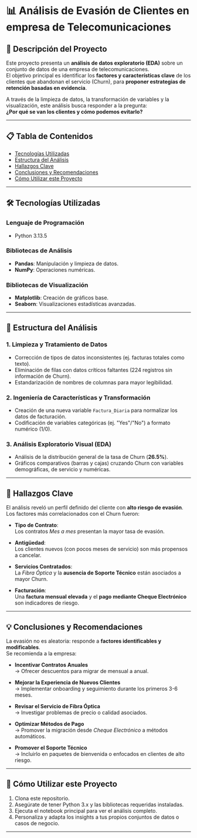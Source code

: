 # 📊 Análisis de Evasión de Clientes en empresa de Telecomunicaciones

## 🔹 Descripción del Proyecto
Este proyecto presenta un **análisis de datos exploratorio (EDA)** sobre un conjunto de datos de una empresa de telecomunicaciones.  
El objetivo principal es identificar los **factores y características clave** de los clientes que abandonan el servicio (Churn), para **proponer estrategias de retención basadas en evidencia**.

A través de la limpieza de datos, la transformación de variables y la visualización, este análisis busca responder a la pregunta:  
**¿Por qué se van los clientes y cómo podemos evitarlo?**

---

## 📋 Tabla de Contenidos
- [Tecnologías Utilizadas](#️-tecnologías-utilizadas)
- [Estructura del Análisis](#-estructura-del-análisis)
- [Hallazgos Clave](#-hallazgos-clave)
- [Conclusiones y Recomendaciones](#-conclusiones-y-recomendaciones)
- [Cómo Utilizar este Proyecto](#cómo-utilizar-este-proyecto)

---

## 🛠️ Tecnologías Utilizadas

### Lenguaje de Programación
- Python 3.13.5

### Bibliotecas de Análisis
- **Pandas**: Manipulación y limpieza de datos.
- **NumPy**: Operaciones numéricas.

### Bibliotecas de Visualización
- **Matplotlib**: Creación de gráficos base.
- **Seaborn**: Visualizaciones estadísticas avanzadas.

---

## 🔬 Estructura del Análisis

### 1. Limpieza y Tratamiento de Datos
- Corrección de tipos de datos inconsistentes (ej. facturas totales como texto).
- Eliminación de filas con datos críticos faltantes (224 registros sin información de Churn).
- Estandarización de nombres de columnas para mayor legibilidad.

### 2. Ingeniería de Características y Transformación
- Creación de una nueva variable `Factura_Diaria` para normalizar los datos de facturación.
- Codificación de variables categóricas (ej. "Yes"/"No") a formato numérico (1/0).

### 3. Análisis Exploratorio Visual (EDA)
- Análisis de la distribución general de la tasa de Churn (**26.5%**).
- Gráficos comparativos (barras y cajas) cruzando Churn con variables demográficas, de servicio y numéricas.

---

## 🔑 Hallazgos Clave

El análisis reveló un perfil definido del cliente con **alto riesgo de evasión**.  
Los factores más correlacionados con el Churn fueron:

- **Tipo de Contrato**:  
  Los contratos *Mes a mes* presentan la mayor tasa de evasión.
  
- **Antigüedad**:  
  Los clientes nuevos (con pocos meses de servicio) son más propensos a cancelar.

- **Servicios Contratados**:  
  La *Fibra Óptica* y la **ausencia de Soporte Técnico** están asociados a mayor Churn.

- **Facturación**:  
  Una **factura mensual elevada** y el **pago mediante Cheque Electrónico** son indicadores de riesgo.

---

## 💡 Conclusiones y Recomendaciones

La evasión no es aleatoria: responde a **factores identificables y modificables**.  
Se recomienda a la empresa:

- **Incentivar Contratos Anuales**  
  → Ofrecer descuentos para migrar de mensual a anual.

- **Mejorar la Experiencia de Nuevos Clientes**  
  → Implementar onboarding y seguimiento durante los primeros 3-6 meses.

- **Revisar el Servicio de Fibra Óptica**  
  → Investigar problemas de precio o calidad asociados.

- **Optimizar Métodos de Pago**  
  → Promover la migración desde *Cheque Electrónico* a métodos automáticos.

- **Promover el Soporte Técnico**  
  → Incluirlo en paquetes de bienvenida o enfocados en clientes de alto riesgo.

---

## 🚀 Cómo Utilizar este Proyecto
1. Clona este repositorio.
2. Asegúrate de tener Python 3.x y las bibliotecas requeridas instaladas.
3. Ejecuta el notebook principal para ver el análisis completo.
4. Personaliza y adapta los insights a tus propios conjuntos de datos o casos de negocio.

---
